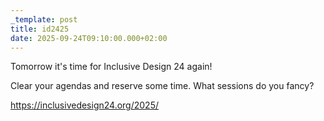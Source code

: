 ```yaml
---
_template: post
title: id2425
date: 2025-09-24T09:10:00.000+02:00
---
```

Tomorrow it's time for Inclusive Design 24 again!

Clear your agendas and reserve some time. What sessions do you fancy?

https://inclusivedesign24.org/2025/
